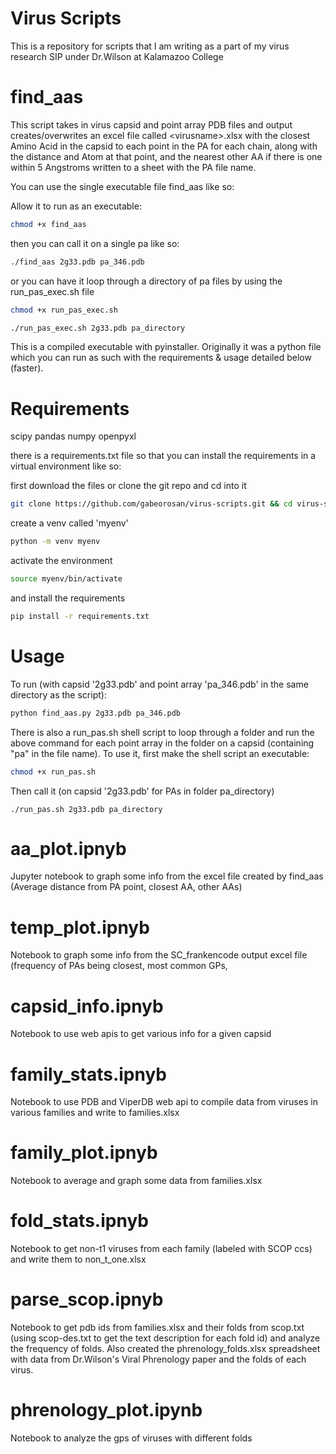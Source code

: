 # Virus Scripts

This is a repository for scripts that I am writing as a part of my virus research SIP under Dr.Wilson at Kalamazoo
College

# find_aas

This script takes in virus capsid and point array PDB files and output creates/overwrites an excel file called
\<virusname\>.xlsx
with the closest Amino Acid in the capsid to each point in the PA for each chain, along with the distance and Atom at that point, and
the nearest other AA if there is one within 5 Angstroms written to a sheet with the PA file name.

You can use the single executable file find_aas like so:

Allow it to run as an executable:

```bash
chmod +x find_aas
```

then you can call it on a single pa like so:

```bash
./find_aas 2g33.pdb pa_346.pdb
```

or you can have it loop through a directory of pa files by using the run_pas_exec.sh file

```bash
chmod +x run_pas_exec.sh
```
```bash
./run_pas_exec.sh 2g33.pdb pa_directory
```

This is a compiled executable with pyinstaller. Originally it was a python file which you can run as such with the
requirements & usage detailed below (faster).

# Requirements

scipy
pandas
numpy
openpyxl

there is a requirements.txt file so that you can install the requirements in a virtual environment like so:

first download the files or clone the git repo and cd into it

```bash
git clone https://github.com/gabeorosan/virus-scripts.git && cd virus-scripts
```

create a venv called 'myenv'
```bash
python -m venv myenv 
```
activate the environment
```bash
source myenv/bin/activate
```
and install the requirements

```bash
pip install -r requirements.txt

```

# Usage
To run (with capsid '2g33.pdb' and point array 'pa_346.pdb' in the same directory as the script):

```bash
python find_aas.py 2g33.pdb pa_346.pdb
```

There is also a run_pas.sh shell script to loop through a folder and run the above command for each point array in the folder on
a capsid (containing "pa" in the file name). To use it, first make the shell script an executable:
```bash
chmod +x run_pas.sh
```
Then call it (on capsid '2g33.pdb' for PAs in folder pa_directory)
```
./run_pas.sh 2g33.pdb pa_directory
```

# aa_plot.ipnyb

Jupyter notebook to graph some info from the excel file created by find_aas (Average distance from PA point, closest AA, other AAs)

# temp_plot.ipnyb

Notebook to graph some info from the SC_frankencode output excel file (frequency of PAs being closest, most common GPs,

# capsid_info.ipnyb

Notebook to use web apis to get various info for a given capsid

# family_stats.ipnyb

Notebook to use PDB and ViperDB web api to compile data from viruses in various families and write to families.xlsx

# family_plot.ipnyb

Notebook to average and graph some data from families.xlsx

# fold_stats.ipnyb

Notebook to get non-t1 viruses from each family (labeled with SCOP ccs) and write them to non_t_one.xlsx

# parse_scop.ipnyb

Notebook to get pdb ids from families.xlsx and their folds from scop.txt (using scop-des.txt to get the text description
for each fold id) and analyze the frequency of folds. Also created the phrenology_folds.xlsx spreadsheet with data from
    Dr.Wilson's Viral Phrenology paper and the folds of each virus.

# phrenology_plot.ipynb

Notebook to analyze the gps of viruses with different folds
